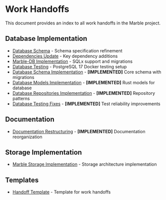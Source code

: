 # Work Handoffs

This document provides an index to all work handoffs in the Marble project.

## Database Implementation

- [Database Schema](database_schema.md) - Schema specification refinement
- [Dependencies Update](dependencies_update.md) - Key dependency additions
- [Marble-DB Implementation](marble_db_implementation.md) - SQLx support and migrations
- [Database Testing](database_testing.md) - PostgreSQL 17 Docker testing setup
- [Database Schema Implementation](database_schema_implementation.md) - **[IMPLEMENTED]** Core schema with migrations
- [Database Models Implementation](database_models_implementation.md) - **[IMPLEMENTED]** Rust models for database
- [Database Repositories Implementation](database_repositories_implementation.md) - **[IMPLEMENTED]** Repository patterns
- [Database Testing Fixes](database_testing_fixes.md) - **[IMPLEMENTED]** Test reliability improvements

## Documentation

- [Documentation Restructuring](documentation_restructuring.md) - **[IMPLEMENTED]** Documentation reorganization

## Storage Implementation

- [Marble Storage Implementation](marble_storage_implementation.md) - Storage architecture implementation

## Templates

- [Handoff Template](template.md) - Template for work handoffs
